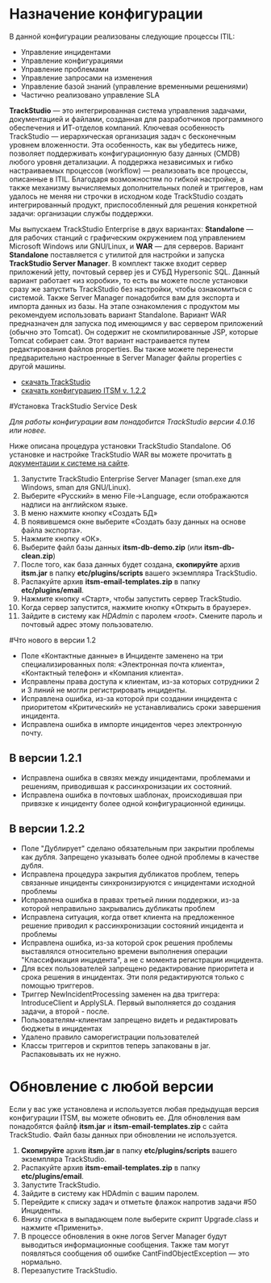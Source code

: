 # Назначение конфигурации

В данной конфигурации реализованы следующие процессы ITIL:

* Управление инцидентами 
* Управление конфигурациями 
* Управление проблемами 
* Управление запросами на изменения 
* Управление базой знаний (управление временными решениями)
* Частично реализовано управление SLA 

**TrackStudio** — это интегрированная система управления задачами, документацией и файлами, созданная для разработчиков программного обеспечения и ИТ-отделов компаний. Ключевая особенность TrackStudio — иерархическая организация задач с бесконечным уровнем вложенности. Эта особенность, как вы убедитесь ниже, позволяет поддерживать конфигурационную базу данных (CMDB) любого уровня детализации. А поддержка независимых и гибко настраиваемых процессов (workflow) — реализовать все процессы, описанные в ITIL. Благодаря возможностям по гибкой настройке, а также механизму вычисляемых дополнительных полей и триггеров, нам удалось не меняя ни строчки в исходном коде TrackStudio создать интегрированный продукт, приспособленный для решения конкретной задачи: организации службы поддержки.

Мы выпускаем TrackStudio Enterprise в двух вариантах: **Standalone** — для рабочих станций с графическим окружением под управлением Microsoft Windows или GNU/Linux, и **WAR** — для серверов.
Вариант **Standalone** поставляется с утилитой для настройки и запуска **TrackStudio Server Manager**. В комплект также входит сервер приложений jetty, почтовый сервер jes и СУБД Hypersonic SQL. Данный вариант работает «из коробки», то есть вы можете после установки сразу же запустить TrackStudio без настройки, чтобы ознакомиться с системой.
Также Server Manager понадобится вам для экспорта и импорта данных из базы.
На этапе ознакомления с продуктом мы рекомендуем использовать вариант Standalone.
Вариант WAR предназначен для запуска под имеющимся у вас сервером приложений (обычно это Tomcat). Он содержит не скомпилированные JSP, которые Tomcat собирает сам. Этот вариант настраивается путем редактирования файлов properties. Вы также можете перенести предварительно настроенные в Server Manager файлы properties с другой машины.

* [скачать TrackStudio](http://www.trackstudio.ru/products-edownload.html) 
* [скачать конфигурацию ITSM v. 1.2.2](https://github.com/downloads/winzard/TrackStudio-ITSM/itsm-1.2.2.zip)

#Установка TrackStudio Service Desk

*Для работы конфигурации вам понадобится TrackStudio версии 4.0.16 или новее.*

Ниже описана процедура установки TrackStudio Standalone. Об установке и настройке TrackStudio WAR вы можете прочитать [в документации к системе на сайте](http://www.trackstudio.ru/installation-guide.html).

1. Запустите TrackStudio Enterprise Server Manager (sman.exe для Windows, sman для GNU/Linux).
2. Выберите «Русский» в меню File→Language, если отображаются надписи на английском языке.
3. В меню нажмите кнопку «Создать БД»
4. В появившемся окне выберите «Создать базу данных на основе файла экспорта».
5. Нажмите кнопку «ОК».
6. Выберите файл базы данных **itsm-db-demo.zip** (или **itsm-db-clean.zip**)
7. После того, как база данных будет создана, **скопируйте** архив **itsm.jar** в папку **etc/plugins/scripts** вашего экземпляра TrackStudio.
8. Распакуйте архив **itsm-email-templates.zip** в папку **etc/plugins/email**.
9. Нажмите кнопку «Старт», чтобы запустить сервер TrackStudio.
10. Когда сервер запустится, нажмите кнопку «Открыть в браузере».
11.  Зайдите в систему как *HDAdmin* с паролем «*root*». Смените пароль и почтовый адрес этому пользователю.

#Что нового в версии 1.2

* Поле «Контактные данные» в Инциденте заменено на три специализированных поля: «Электронная почта клиента», «Контактный телефон» и «Компания клиента».
* Исправлены права доступа к клиентам, из-за которых сотрудники 2 и 3 линий не могли регистрировать инциденты.
* Исправлена ошибка, из-за которой при создании инцидента с приоритетом «Критический» не устанавливались сроки завершения инцидента.
* Исправлена ошибка в импорте инцидентов через электронную почту.

## В версии 1.2.1

* Исправлена ошибка в связях между инцидентами, проблемами и решениям, приводившая к рассинхронизации их состояний.
* Исправлена ошибка в почтовых шаблонах, происходившая при привязке к инциденту более одной конфигурационной единицы.

## В версии 1.2.2

* Поле "Дублирует" сделано обязательным при закрытии проблемы как дубля. Запрещено указывать более одной проблемы в качестве дубля.
* Исправлена процедура закрытия дубликатов проблем, теперь связанные инциденты синхронизируются с инцидентами исходной проблемы
* Исправлена ошибка в правах третьей линии поддержки, из-за которой неправильно закрывались дубликаты проблем
* Исправлена ситуация, когда ответ клиента на предложенное решение приводил к рассинхронизации состояний инцидента и проблемы
* Исправлена ошибка, из-за которой срок решения проблемы выставлялся относительно времени выполнения операции "Классификация инцидента", а не с момента регистрации инцидента.
* Для всех пользователей запрещено редактирование приоритета и срока решения в инцидентах. Эти поля редактируются только с помощью триггеров.
* Триггер NewIncidentProcessing заменен на два триггера: IntroduceClient и ApplySLA. Первый выполняется до создания задачи, а второй - после.
* Пользователям-клиентам запрещено видеть и редактировать бюджеты в инцидентах
* Удалено правило саморегистрации пользователей
* Классы триггеров и скриптов теперь запакованы в jar. Распаковывать их не нужно.

# Обновление с любой версии

Если у вас уже установлена и используется любая предыдущая версия конфигурации ITSM, вы можете обновить ее. Для обновления вам понадобятся файлф **itsm.jar** и **itsm-email-templates.zip** с сайта TrackStudio. Файл базы данных при обновлении не используется.

1. **Скопируйте** архив **itsm.jar** в папку **etc/plugins/scripts** вашего экземпляра TrackStudio.
2. Распакуйте архив **itsm-email-templates.zip** в папку **etc/plugins/email**.
3. Запустите TrackStudio.
4. Зайдите в систему как HDAdmin с вашим паролем.
5. Перейдите к списку задач и отметьте флажок напротив задачи #50 Инциденты.
6. Внизу списка в выпадающем поле выберите скрипт Upgrade.class и нажмите «Применить».
7. В процессе обновления в окне логов Server Manager будут выводиться информационные сообщения. Также там могут появляться сообщения об ошибке CantFindObjectException — это нормально.
8. Перезапустите TrackStudio.
